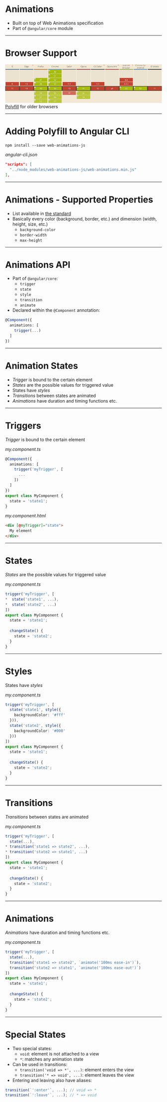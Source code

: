 # Animations
- Built on top of Web Animations specification
- Part of `@angular/core` module

---

# Browser Support
![Web Animations compatibility table](angular2-other-topics/animations/web-animations-compatibility.png "Web Animations compatibility table")
[Polyfill](https://github.com/web-animations/web-animations-js) for older browsers

---

# Adding Polyfill to Angular CLI

```shell
npm install --save web-animations-js
```

_angular-cli.json_
```json
"scripts": [
  "../node_modules/web-animations-js/web-animations.min.js"
],
```

---

# Animations - Supported Properties
- List available in [the standard](https://www.w3.org/TR/css3-transitions/#animatable-properties)
- Basically every color (background, border, etc.) and dimension (width, height, size, etc.)
  - `background-color`
  - `border-width`
  - `max-height`

---

# Animations API
- Part of `@angular/core`:
  - `trigger`
  - `state`
  - `style`
  - `transition`
  - `animate`
- Declared within the `@Component` annotation:

```typescript
@Component({
  animations: [
    trigger(...)
  ]
})

```

---

# Animation States
- _Trigger_ is bound to the certain element
- _States_ are the possible values for triggered value
- States have _styles_
- _Transitions_ between states are animated
- _Animations_ have duration and timing functions etc.

---

# Triggers
_Trigger_ is bound to the certain element

_my.component.ts_
```typescript
@Component({
  animations: [
    trigger('myTrigger', [
      ...
    ])
  ]
})
export class MyComponent {
  state = 'state1';
}
```

_my.component.html_
```html
<div [@myTrigger]="state">
  My element
</div>
```

---

# States
_States_ are the possible values for triggered value

_my.component.ts_
```typescript
trigger('myTrigger', [
*  state('state1', ...),
*  state('state2', ...)
])
export class MyComponent {
  state = 'state1';

  changeState() {
    state = 'state2';
  }
}
```

---

# Styles
States have _styles_

_my.component.ts_
```typescript
trigger('myTrigger', [
  state('state1', style({
    backgroundColor: '#fff'
  })),
  state('state2', style({
    backgroundColor: '#000'
  }))
])
export class MyComponent {
  state = 'state1';

  changeState() {
    state = 'state2';
  }
}
```

---

# Transitions
_Transitions_ between states are animated

_my.component.ts_
```typescript
trigger('myTrigger', [
  state(...),
* transition('state1 => state2', ...),
* transition('state2 => state1', ...)
])
export class MyComponent {
  state = 'state1';

  changeState() {
    state = 'state2';
  }
}
```

---

# Animations
_Animations_ have duration and timing functions etc.

_my.component.ts_
```typescript
trigger('myTrigger', [
  state(...),
  transition('state1 => state2', `animate('100ms ease-in')`),
  transition('state2 => state1', `animate('100ms ease-out')`)
])
export class MyComponent {
  state = 'state1';

  changeState() {
    state = 'state2';
  }
}
```

---

# Special States
- Two special states:
  - `void`: element is not attached to a view
  - `*`: matches any animation state
- Can be used in transitions:
  - `transition('void => *', ...)`: element enters the view
  - `transition('* => void', ...)`: element leaves the view
- Entering and leaving also have aliases:
```typescript
transition(`':enter'`, ...); // void => *
transition(`':leave'`, ...); // * => void
```
